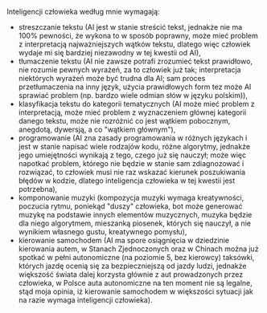 Inteligencji człowieka według mnie wymagają:
- streszczanie tekstu (AI jest w stanie streścić tekst, jednakże nie ma 100% pewności, że wykona to w sposób poprawny, może mieć problem z interpretacją najważniejszych wątków tekstu, dlatego więc człowiek wydaje mi się bardziej niezawodny w tej kwestii od AI),
- tłumaczenie tekstu (AI nie zawsze potrafi zrozumieć tekst prawidłowo, nie rozumie pewnych wyrażeń, za to człowiek już tak; interpretacja niektórych wyrażeń może być trudna dla AI; sam proces przetłumaczenia na inny język, użycia prawidłowych form tez może AI sprawiać problem (np. bardzo wiele odmian słów w języku polskim)),
- klasyfikacja tekstu do kategorii tematycznych (AI może mieć problem z interpretacją, może mieć problem z wyznaczeniem głównej kategorii danego tekstu, może nie rozróżnić co jest wątkiem pobocznym, anegdotą, dywersją, a co "wątkiem głównym"),
- programowanie (AI zna zasady programowania w różnych językach i jest w stanie napisać wiele rodzajów kodu, różne algorytmy, jednakże jego umiejętności wynikają z tego, czego już się nauczył; może więc napotkać problem, którego nie będzie w stanie sam zdiagnozować i rozwiązać, to człowiek musi nie raz wskazać kierunek poszukiwania błędów w kodzie, dlatego inteligencja człowieka w tej kwestii jest potrzebna),
- komponowanie muzyki (kompozycja muzyki wymaga kreatywności, poczucia rytmu, poniekąd "duszy" człowieka, bot może generować muzykę na podstawie innych elementów muzycznych, muzyka będzie dla niego algorytmem, mieszanką piosenek, których się nauczył, a nie wynikiem własnego gustu, kreatywnego pomysłu),
- kierowanie samochodem (AI ma spore osiągnięcia w dziedzinie kierowania autem, w Stanach Zjednoczonych oraz w Chinach można już spotkać w pełni autonomiczne (na poziomie 5, bez kierowcy) taksówki, których jazdę ocenią się za bezpieczniejszą od jazdy ludzi, jednakże większość świata dalej korzysta głównie z aut prowadzonych przez człowieka, w Polsce auta autonomiczne na ten moment nie są legalne, stąd moja opinia, iż kierowanie samochodem w większości sytuacji jak na razie wymaga inteligencji człowieka).
